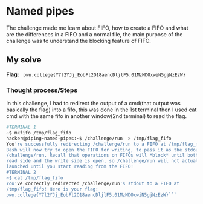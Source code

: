 # Named pipes
The challenge made me learn about FIFO, how to create a FIFO and what are the differences in a FIFO and a normal file, 
the main purpose of  the challenge was to understand the blocking feature of FIFO. 

## My solve
**Flag:** `  pwn.college{Y7l2YJj_EobFl2O18aencDljlF5.01MzMDOxwiN5gjNzEzW} `

### Thought process/Steps
In this challenge, I had to redirect the output of a cmd(that output was basically the flag) into a fifo, this was done in the 
1st  terminal then I used cat cmd with the same fifo in another window(2nd terminal) to read the flag.


 ```bash
#TERMINAL 1
~$ mkfifo /tmp/flag_fifo
hacker@piping~named-pipes:~$ /challenge/run  > /tmp/flag_fifo
You're successfully redirecting /challenge/run to a FIFO at /tmp/flag_fifo!
Bash will now try to open the FIFO for writing, to pass it as the stdout of
/challenge/run. Recall that operations on FIFOs will *block* until both the
read side and the write side is open, so /challenge/run will not actually be
launched until you start reading from the FIFO!
#TERMINAL 2
~$ cat /tmp/flag_fifo
You've correctly redirected /challenge/run's stdout to a FIFO at
/tmp/flag_fifo! Here is your flag:
pwn.college{Y7l2YJj_EobFl2O18aencDljlF5.01MzMDOxwiN5gjNzEzW}```

